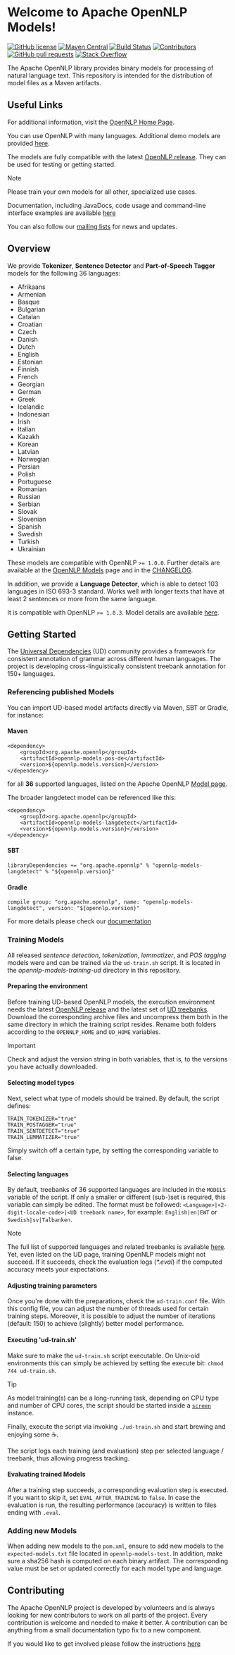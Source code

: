 <!--
Licensed to the Apache Software Foundation (ASF) under one or more
contributor license agreements.  See the NOTICE file distributed with
this work for additional information regarding copyright ownership.
The ASF licenses this file to You under the Apache License, Version 2.0
(the "License"); you may not use this file except in compliance with
the License.  You may obtain a copy of the License at

    http://www.apache.org/licenses/LICENSE-2.0

Unless required by applicable law or agreed to in writing, software
distributed under the License is distributed on an "AS IS" BASIS,
WITHOUT WARRANTIES OR CONDITIONS OF ANY KIND, either express or implied.
See the License for the specific language governing permissions and
limitations under the License.
-->

Welcome to Apache OpenNLP Models!
===========

[![GitHub license](https://img.shields.io/badge/license-Apache%202-blue.svg)](https://raw.githubusercontent.com/apache/opennlp-models/main/LICENSE)
[![Maven Central](https://maven-badges.herokuapp.com/maven-central/org.apache.opennlp/opennlp-models/badge.svg)](https://maven-badges.herokuapp.com/maven-central/org.apache.opennlp/opennlp-models)
[![Build Status](https://github.com/apache/opennlp-models/workflows/Java%20CI/badge.svg)](https://github.com/apache/opennlp-models/actions)
[![Contributors](https://img.shields.io/github/contributors/apache/opennlp-models)](https://github.com/apache/opennlp-models/graphs/contributors)
[![GitHub pull requests](https://img.shields.io/github/issues-pr-raw/apache/opennlp-models.svg)](https://github.com/apache/opennlp-models/pulls)
[![Stack Overflow](https://img.shields.io/badge/stack%20overflow-opennlp-f1eefe.svg)](https://stackoverflow.com/questions/tagged/opennlp)

The Apache OpenNLP library provides binary models for processing of natural language text. 
This repository is intended for the distribution of model files as a Maven artifacts.

## Useful Links

For additional information, visit the [OpenNLP Home Page](https://opennlp.apache.org/models.html).

You can use OpenNLP with many languages. Additional demo models are provided [here](https://opennlp.sourceforge.net/models-1.5/).

The models are fully compatible with the latest [OpenNLP release](https://opennlp.apache.org/download.html). They can be used for testing or getting started.

> [!NOTE]  
> Please train your own models for all other, specialized use cases.

Documentation, including JavaDocs, code usage and command-line interface examples are available [here](https://opennlp.apache.org/docs/)

You can also follow our [mailing lists](https://opennlp.apache.org/mailing-lists.html) for news and updates.

## Overview

We provide **Tokenizer**, **Sentence Detector** and **Part-of-Speech Tagger** models for the following 36 languages:

   - Afrikaans
   - Armenian
   - Basque
   - Bulgarian
   - Catalan
   - Croatian
   - Czech
   - Danish
   - Dutch
   - English
   - Estonian
   - Finnish
   - French   
   - Georgian
   - German
   - Greek
   - Icelandic
   - Indonesian
   - Irish
   - Italian
   - Kazakh
   - Korean
   - Latvian
   - Norwegian
   - Persian
   - Polish
   - Portuguese
   - Romanian
   - Russian
   - Serbian
   - Slovak
   - Slovenian
   - Spanish
   - Swedish
   - Turkish
   - Ukrainian

These models are compatible with OpenNLP `>= 1.0.0`. Further details are available at the [OpenNLP Models](https://opennlp.apache.org/models.html) 
page and in the [CHANGELOG](https://dist.apache.org/repos/dist/release/opennlp/models/ud-models-1.3/CHANGES).

In addition, we provide a **Language Detector**, which is able to detect 103 languages in ISO 693-3 standard. 
Works well with longer texts that have at least 2 sentences or more from the same language. 

It is compatible with OpenNLP `>= 1.8.3`. Model details are available [here](https://downloads.apache.org/opennlp/models/langdetect/1.8.3/).

## Getting Started

The [Universal Dependencies](https://universaldependencies.org) (UD) community provides a framework for consistent annotation of grammar across different human languages.
The project is developing cross-linguistically consistent treebank annotation for 150+ languages.           

### Referencing published Models

You can import UD-based model artifacts directly via Maven, SBT or Gradle, for instance:

#### Maven

```
<dependency>
    <groupId>org.apache.opennlp</groupId>
    <artifactId>opennlp-models-pos-de</artifactId>
    <version>${opennlp.models.version}</version>
</dependency>
```

for all **36** supported languages, listed on the Apache OpenNLP [Model page](https://opennlp.apache.org/models.html).

The broader langdetect model can be referenced like this:   

```
<dependency>
    <groupId>org.apache.opennlp</groupId>
    <artifactId>opennlp-models-langdetect</artifactId>
    <version>${opennlp.models.version}</version>
</dependency>
```

#### SBT

```
libraryDependencies += "org.apache.opennlp" % "opennlp-models-langdetect" % "${opennlp.version}"
```

#### Gradle

```
compile group: "org.apache.opennlp", name: "opennlp-models-langdetect", version: "${opennlp.version}"
```

For more details please check our [documentation](https://opennlp.apache.org/docs/)


### Training Models

All released _sentence detection_, _tokenization_, _lemmatizer_, and _POS tagging_ models were and can be trained via the `ud-train.sh` script.
It is located in the _opennlp-models-training-ud_ directory in this repository. 

#### Preparing the environment

Before training UD-based OpenNLP models, the execution environment needs the latest [OpenNLP release](https://opennlp.apache.org/download.html) and the latest set of [UD treebanks](https://universaldependencies.org/#download).
Download the corresponding archive files and uncompress them both in the same directory in which the training script resides.
Rename both folders according to the `OPENNLP_HOME` and `UD_HOME` variables. 

> [!IMPORTANT]
> Check and adjust the version string in both variables, that is, to the versions you have actually downloaded. 

#### Selecting model types

Next, select what type of models should be trained. By default, the script defines:

```
TRAIN_TOKENIZER="true"
TRAIN_POSTAGGER="true"
TRAIN_SENTDETECT="true"
TRAIN_LEMMATIZER="true"
```

Simply switch off a certain type, by setting the corresponding variable to false.

#### Selecting languages

By default, treebanks of 36 supported languages are included in the `MODELS` variable of the script.
If only a smaller or different (sub-)set is required, this variable can simply be edited.
The format must be followed: `<Language>|<2-digit-locale-code>|<UD treebank name>`, for example: `English|en|EWT` or `Swedish|sv|Talbanken`.

> [!NOTE]
> The full list of supported languages and related treebanks is available [here](https://universaldependencies.org/#current-ud-languages).
> Yet, even listed on the UD page, training OpenNLP models might not succeed. If it succeeds, check the evaluation logs (_*.eval_) if the computed accuracy meets your expectations.
                       
#### Adjusting training parameters

Once you're done with the preparations, check the `ud-train.conf` file. With this config file, you can adjust the number of threads used for certain training steps. 
Moreover, it is possible to adjust the number of iterations (default: 150) to achieve (slightly) better model performance.

#### Executing 'ud-train.sh'

Make sure to make the `ud-train.sh` script executable. 
On Unix-oid environments this can simply be achieved by setting the execute bit: `chmod 744 ud-train.sh`.

> [!TIP]
> As model training(s) can be a long-running task, depending on CPU type and number of CPU cores,
> the script should be started inside a [`screen`](https://www.man7.org/linux/man-pages/man1/screen.1.html) instance.

Finally, execute the script via invoking `./ud-train.sh` and start brewing and enjoying some :coffee:.

The script logs each training (and evaluation) step per selected language / treebank, thus allowing progress tracking. 

#### Evaluating trained Models

After a training step succeeds, a corresponding evaluation step is executed. If you want to skip it, set `EVAL_AFTER_TRAINING` to `false`.
In case the evaluation is run, the resulting performance (accuracy) is written to files ending with `.eval`.                                                                                                                        

### Adding new Models

When adding new models to the `pom.xml`, ensure to add new models to the `expected-models.txt` file located in `opennlp-models-test`.
In addition, make sure a sha256 hash is computed on each binary artifact. 
The corresponding value must be set or updated correctly for each model type and language.                                       

## Contributing

The Apache OpenNLP project is developed by volunteers and is always looking for new contributors to work on all parts of the project. Every contribution is welcome and needed to make it better. A contribution can be anything from a small documentation typo fix to a new component.

If you would like to get involved please follow the instructions [here](https://github.com/apache/opennlp/blob/main/.github/CONTRIBUTING.md)
